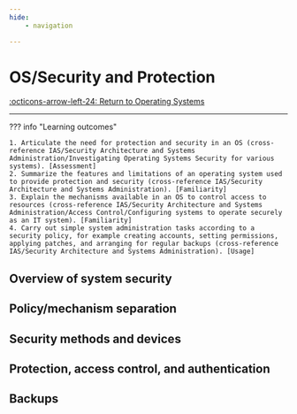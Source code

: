 ```yaml
---
hide:
    - navigation 

---
```

# OS/Security and Protection

[:octicons-arrow-left-24: Return to Operating Systems](/Knowledge-Notebook/Operating-Systems/)

---

??? info "Learning outcomes"

    1. Articulate the need for protection and security in an OS (cross-reference IAS/Security Architecture and Systems Administration/Investigating Operating Systems Security for various systems). [Assessment]
    2. Summarize the features and limitations of an operating system used to provide protection and security (cross-reference IAS/Security Architecture and Systems Administration). [Familiarity]
    3. Explain the mechanisms available in an OS to control access to resources (cross-reference IAS/Security Architecture and Systems Administration/Access Control/Configuring systems to operate securely as an IT system). [Familiarity]
    4. Carry out simple system administration tasks according to a security policy, for example creating accounts, setting permissions, applying patches, and arranging for regular backups (cross-reference IAS/Security Architecture and Systems Administration). [Usage]

## Overview of system security

## Policy/mechanism separation

## Security methods and devices

## Protection, access control, and authentication

## Backups